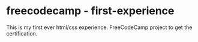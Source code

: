 # freecodecamp - first-experience
This is my first ever html/css experience.
FreeCodeCamp project to get the certification.
